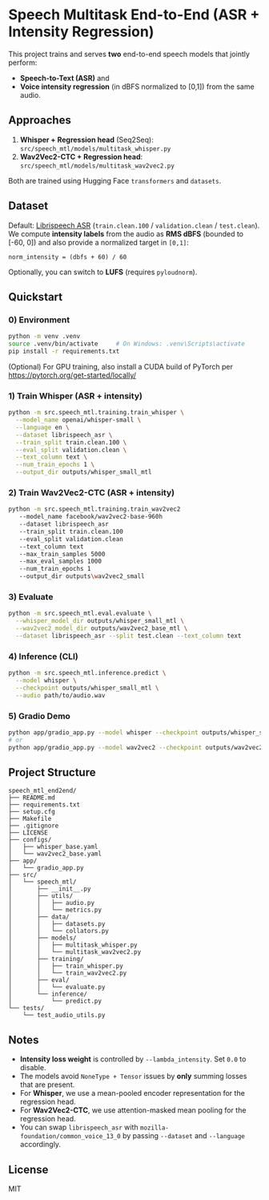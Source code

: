 # Speech Multitask End-to-End (ASR + Intensity Regression)

This project trains and serves **two** end-to-end speech models that jointly perform:
- **Speech-to-Text (ASR)** and
- **Voice intensity regression** (in dBFS normalized to [0,1]) from the same audio.

## Approaches
1. **Whisper + Regression head** (Seq2Seq): `src/speech_mtl/models/multitask_whisper.py`
2. **Wav2Vec2-CTC + Regression head**: `src/speech_mtl/models/multitask_wav2vec2.py`

Both are trained using Hugging Face `transformers` and `datasets`.

## Dataset
Default: [Librispeech ASR](https://huggingface.co/datasets/librispeech_asr) (`train.clean.100` / `validation.clean` / `test.clean`).  
We compute **intensity labels** from the audio as **RMS dBFS** (bounded to [-60, 0]) and also provide a normalized target in `[0,1]`:
```
norm_intensity = (dbfs + 60) / 60
```
Optionally, you can switch to **LUFS** (requires `pyloudnorm`).

## Quickstart

### 0) Environment
```bash
python -m venv .venv
source .venv/bin/activate     # On Windows: .venv\Scripts\activate
pip install -r requirements.txt
```

(Optional) For GPU training, also install a CUDA build of PyTorch per https://pytorch.org/get-started/locally/

### 1) Train Whisper (ASR + intensity)
```bash
python -m src.speech_mtl.training.train_whisper \
  --model_name openai/whisper-small \
  --language en \
  --dataset librispeech_asr \
  --train_split train.clean.100 \
  --eval_split validation.clean \
  --text_column text \
  --num_train_epochs 1 \
  --output_dir outputs/whisper_small_mtl
```

### 2) Train Wav2Vec2-CTC (ASR + intensity)
```bash
python -m src.speech_mtl.training.train_wav2vec2 
   --model_name facebook/wav2vec2-base-960h 
   --dataset librispeech_asr 
   --train_split train.clean.100 
   --eval_split validation.clean 
   --text_column text 
   --max_train_samples 5000 
   --max_eval_samples 1000 
   --num_train_epochs 1 
   --output_dir outputs\wav2vec2_small
```

### 3) Evaluate
```bash
python -m src.speech_mtl.eval.evaluate \
  --whisper_model_dir outputs/whisper_small_mtl \
  --wav2vec2_model_dir outputs/wav2vec2_base_mtl \
  --dataset librispeech_asr --split test.clean --text_column text
```

### 4) Inference (CLI)
```bash
python -m src.speech_mtl.inference.predict \
  --model whisper \
  --checkpoint outputs/whisper_small_mtl \
  --audio path/to/audio.wav
```

### 5) Gradio Demo
```bash
python app/gradio_app.py --model whisper --checkpoint outputs/whisper_small_mtl
# or
python app/gradio_app.py --model wav2vec2 --checkpoint outputs/wav2vec2_base_mtl
```

## Project Structure
```
speech_mtl_end2end/
├── README.md
├── requirements.txt
├── setup.cfg
├── Makefile
├── .gitignore
├── LICENSE
├── configs/
│   ├── whisper_base.yaml
│   └── wav2vec2_base.yaml
├── app/
│   └── gradio_app.py
├── src/
│   └── speech_mtl/
│       ├── __init__.py
│       ├── utils/
│       │   ├── audio.py
│       │   └── metrics.py
│       ├── data/
│       │   ├── datasets.py
│       │   └── collators.py
│       ├── models/
│       │   ├── multitask_whisper.py
│       │   └── multitask_wav2vec2.py
│       ├── training/
│       │   ├── train_whisper.py
│       │   └── train_wav2vec2.py
│       ├── eval/
│       │   └── evaluate.py
│       └── inference/
│           └── predict.py
└── tests/
    └── test_audio_utils.py
```

## Notes
- **Intensity loss weight** is controlled by `--lambda_intensity`. Set `0.0` to disable.
- The models avoid `NoneType + Tensor` issues by **only** summing losses that are present.
- For **Whisper**, we use a mean-pooled encoder representation for the regression head.
- For **Wav2Vec2-CTC**, we use attention-masked mean pooling for the regression head.
- You can swap `librispeech_asr` with `mozilla-foundation/common_voice_13_0` by passing `--dataset` and `--language` accordingly.

## License
MIT
